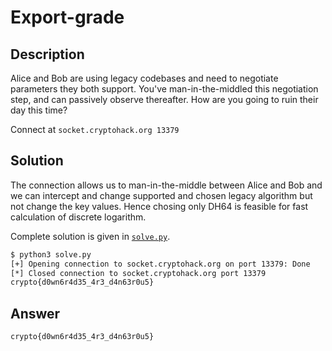 # Export-grade

## Description

Alice and Bob are using legacy codebases and need to negotiate parameters they both support. You've man-in-the-middled this negotiation step, and can passively observe thereafter. How are you going to ruin their day this time?  

Connect at `socket.cryptohack.org 13379`

## Solution

The connection allows us to man-in-the-middle between Alice and Bob and we can intercept and change supported and chosen legacy algorithm but not change the key values. Hence chosing only DH64 is feasible for fast calculation of discrete logarithm.

Complete solution is given in [`solve.py`](./solve.py).

```bash
$ python3 solve.py
[+] Opening connection to socket.cryptohack.org on port 13379: Done
[*] Closed connection to socket.cryptohack.org port 13379
crypto{d0wn6r4d35_4r3_d4n63r0u5}
```

## Answer

`crypto{d0wn6r4d35_4r3_d4n63r0u5}`
